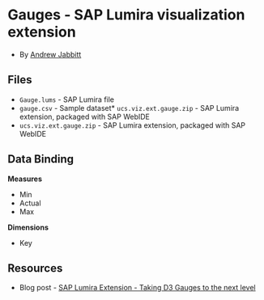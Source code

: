 Gauges - SAP Lumira visualization extension
=================================================
 * By [Andrew Jabbitt](http://scn.sap.com/people/andrew.jabbitt01)

Files
-----------
* `Gauge.lums` - SAP Lumira file
* `gauge.csv` - Sample dataset* `ucs.viz.ext.gauge.zip` - SAP Lumira extension, packaged with SAP WebIDE
* `ucs.viz.ext.gauge.zip` - SAP Lumira extension, packaged with SAP WebIDE

Data Binding
-------------
<strong>Measures</strong>
* Min
* Actual
* Max

<strong>Dimensions</strong>
* Key

Resources
-----------
* Blog post - [SAP Lumira Extension - Taking D3 Gauges to the next level](http://scn.sap.com/community/lumira/blog/2014/05/05/sap-lumira-extension--taking-gauges-to-the-next-level)